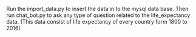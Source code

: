 Run the import_data.py to insert the data in to the mysql data base.
Then run chat_bot.py to ask any type of question related to the life_expectancy data.
      (This data consist of life expectancy of every country form 1800 to 2016)

